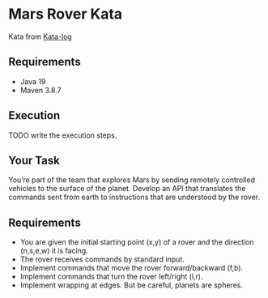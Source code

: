 # Mars Rover Kata

Kata from [Kata-log](https://kata-log.rocks/mars-rover-kata)

## Requirements

- Java 19
- Maven 3.8.7

## Execution

TODO write the execution steps.

## Your Task

You’re part of the team that explores Mars by sending remotely controlled vehicles to the surface of the planet. Develop an API that translates the commands sent from earth to instructions that are understood by the rover.

## Requirements

- You are given the initial starting point (x,y) of a rover and the direction (n,s,e,w) it is facing.
- The rover receives commands by standard input.
- Implement commands that move the rover forward/backward (f,b).
- Implement commands that turn the rover left/right (l,r).
- Implement wrapping at edges. But be careful, planets are spheres.
